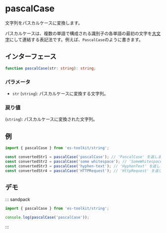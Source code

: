 # pascalCase

文字列をパスカルケースに変換します。

パスカルケースは、複数の単語で構成される識別子の各単語の最初の文字を[大文字](./capitalize.md)にして連結する表記法です。例えば、`PascalCase`のように書きます。

## インターフェース

```typescript
function pascalCase(str: string): string;
```

### パラメータ

- `str` (`string`): パスカルケースに変換する文字列。

### 戻り値

(`string`): パスカルケースに変換された文字列。

## 例

```typescript
import { pascalCase } from 'es-toolkit/string';

const convertedStr1 = pascalCase('pascalCase'); // 'PascalCase' を返します
const convertedStr2 = pascalCase('some whitespace'); // 'SomeWhitespace' を返します
const convertedStr3 = pascalCase('hyphen-text'); // 'HyphenText' を返します
const convertedStr4 = pascalCase('HTTPRequest'); // 'HttpRequest' を返します
```

## デモ

::: sandpack

```ts index.ts
import { pascalCase } from 'es-toolkit/string';

console.log(pascalCase('pascalCase'));
```

:::
